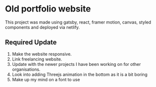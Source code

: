 # Old portfolio website 

This project was made using gatsby, react, framer motion, canvas, styled components and deployed via netlify.

## Required Update
1. Make the website responsive.
2. Link freelancing website.
3. Update with the newer projects I have been working on for other organisations.
4. Look into adding Threejs animation in the bottom as it is a bit boring
5. Make up my mind on a font to use
